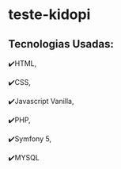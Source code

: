 # teste-kidopi

## Tecnologias Usadas:


:heavy_check_mark:HTML,

:heavy_check_mark:CSS,

:heavy_check_mark:Javascript Vanilla,

:heavy_check_mark:PHP,

:heavy_check_mark:Symfony 5,

:heavy_check_mark:MYSQL


